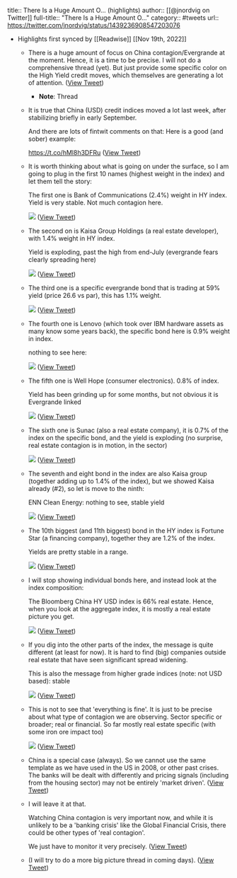 title:: There Is a Huge Amount O... (highlights)
author:: [[@jnordvig on Twitter]]
full-title:: "There Is a Huge Amount O..."
category:: #tweets
url:: https://twitter.com/jnordvig/status/1439236908547203076

- Highlights first synced by [[Readwise]] [[Nov 19th, 2022]]
	- There is a huge amount of focus on China contagion/Evergrande at the moment. Hence, it is a time to be precise. I will not do a comprehensive thread (yet). But just provide some specific color on the High Yield credit moves, which themselves are generating a lot of attention. ([View Tweet](https://twitter.com/jnordvig/status/1439236908547203076))
		- **Note**: Thread
	- It is true that China (USD) credit indices moved a lot last week, after stabilizing briefly in early September.
	  
	  And there are lots of fintwit comments on that: Here is a good (and sober) example:
	  
	  https://t.co/hMl8h3DFRu ([View Tweet](https://twitter.com/jnordvig/status/1439236909683855364))
	- It is worth thinking about what is going on under the surface, so I am going to plug in the first 10 names (highest weight in the index) and let them tell the story:
	  
	  The first one is Bank of Communications (2.4%) weight in HY index. Yield is very stable. Not much contagion here. 
	  
	  ![](https://pbs.twimg.com/media/E_kmLa8WEAMzwE9.jpg) ([View Tweet](https://twitter.com/jnordvig/status/1439236913383317507))
	- The second on is Kaisa Group Holdings (a real estate developer), with 1.4% weight in HY index.
	  
	  Yield is exploding, past the high from end-July (evergrande fears clearly spreading here) 
	  
	  ![](https://pbs.twimg.com/media/E_kmionXoAU8gxz.jpg) ([View Tweet](https://twitter.com/jnordvig/status/1439236916856213508))
	- The third one is a specific evergrande bond that is trading at 59% yield (price 26.6 vs par), this has 1.1% weight. 
	  
	  ![](https://pbs.twimg.com/media/E_ksDU9XMAMHdn9.jpg) ([View Tweet](https://twitter.com/jnordvig/status/1439236920672989186))
	- The fourth one is Lenovo (which took over IBM hardware assets as many know some years back), the specific bond here is 0.9% weight in index.
	  
	  nothing to see here: 
	  
	  ![](https://pbs.twimg.com/media/E_knbBsXIAcHhBH.jpg) ([View Tweet](https://twitter.com/jnordvig/status/1439236924217167873))
	- The fifth one is Well Hope (consumer electronics). 0.8% of index. 
	  
	  Yield has been grinding up for some months, but not obvious it is Evergrande linked 
	  
	  ![](https://pbs.twimg.com/media/E_koC83XoAQZUQs.jpg) ([View Tweet](https://twitter.com/jnordvig/status/1439236927954239494))
	- The sixth one is Sunac (also a real estate company), it is 0.7% of the index on the specific bond, and the yield is exploding (no surprise, real estate contagion is in motion, in the sector) 
	  
	  ![](https://pbs.twimg.com/media/E_koaSlXEAEqym1.jpg) ([View Tweet](https://twitter.com/jnordvig/status/1439236931372597262))
	- The seventh and eight bond in the index are also Kaisa group (together adding up to 1.4% of the index), but we showed Kaisa already (#2), so let is move to the ninth:
	  
	  ENN Clean Energy: nothing to see, stable yield 
	  
	  ![](https://pbs.twimg.com/media/E_ko-6HWUAATXVT.jpg) ([View Tweet](https://twitter.com/jnordvig/status/1439236934866554890))
	- The 10th biggest (and 11th biggest) bond in the HY index is Fortune Star (a financing company), together they are 1.2% of the index.
	  
	  Yields are pretty stable in a range. 
	  
	  ![](https://pbs.twimg.com/media/E_kpUd1WYAAhN6x.jpg) ([View Tweet](https://twitter.com/jnordvig/status/1439236938339344388))
	- I will stop showing individual bonds here, and instead look at the index composition:
	  
	  The Bloomberg China HY USD index is 66% real estate. Hence, when you look at the aggregate index, it is mostly a real estate picture you get. 
	  
	  ![](https://pbs.twimg.com/media/E_kqfLyXIAYmxHc.jpg) ([View Tweet](https://twitter.com/jnordvig/status/1439236941761892357))
	- If you dig into the other parts of the index, the message is quite different (at least for now). It is hard to find (big) companies outside real estate that have seen significant spread widening. 
	  
	  This is also the message from higher grade indices (note: not USD based): stable 
	  
	  ![](https://pbs.twimg.com/media/E_ksa8FXIAAV02E.jpg) ([View Tweet](https://twitter.com/jnordvig/status/1439236945805201410))
	- This is not to see that 'everything is fine'. It is just to be precise about what type of contagion we are observing. Sector specific or broader; real or financial.  So far mostly real estate specific (with some iron ore impact too) 
	  
	  ![](https://pbs.twimg.com/media/E_kyBUXWQAcYIZR.jpg) ([View Tweet](https://twitter.com/jnordvig/status/1439236949512970241))
	- China is a special case (always). So we cannot use the same template as we have used in the US in 2008, or other past crises. The banks will be dealt with differently and pricing signals (including from the housing sector) may not be entirely 'market driven'. ([View Tweet](https://twitter.com/jnordvig/status/1439236951115173897))
	- I will leave it at that.
	  
	  Watching China contagion is very important now, and while it is unlikely to be a 'banking crisis' like the Global Financial Crisis, there could be other types of 'real contagion'. 
	  
	  We just have to monitor it very precisely. ([View Tweet](https://twitter.com/jnordvig/status/1439236952218275857))
	- (I will try to do a more big picture thread in coming days). ([View Tweet](https://twitter.com/jnordvig/status/1439236953380200452))